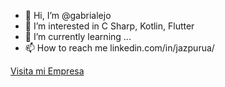 - 👋 Hi, I’m @gabrialejo
- 👀 I’m interested in C Sharp, Kotlin, Flutter
- 🌱 I’m currently learning ...
- 📫 How to reach me linkedin.com/in/jazpurua/

[Visita mi Empresa](http://inma.com.ve/)

<!---
gabrialejo/gabrialejo is a ✨ special ✨ repository because its `README.md` (this file) appears on your GitHub profile.
You can click the Preview link to take a look at your changes.
--->
